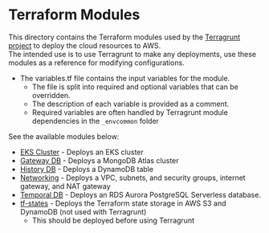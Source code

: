 # Terraform Modules
This directory contains the Terraform modules used by the [Terragrunt project](../terragrunt) to deploy the cloud resources to AWS.  
The intended use is to use Terragrunt to make any deployments, use these modules as a reference for modifying configurations.
* The variables.tf file contains the input variables for the module.
  * The file is split into required and optional variables that can be overridden.
  * The description of each variable is provided as a comment.
  * Required variables are often handled by Terragrunt module dependencies in the `_envcommon` folder

See the available modules below:
* [EKS Cluster](eks) - Deploys an EKS cluster
* [Gateway DB](gateway-db) - Deploys a MongoDB Atlas cluster
* [History DB](history-db) - Deploys a DynamoDB table
* [Networking](networking) - Deploys a VPC, subnets, and security groups, internet gateway, and NAT gateway
* [Temporal DB](temporal-db) - Deploys an RDS Aurora PostgreSQL Serverless database.
* [tf-states](tf-states) - Deploys the Terraform state storage in AWS S3 and DynamoDB (not used with Terragrunt)
  * This should be deployed before using Terragrunt
